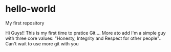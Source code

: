 # hello-world
My first repository
<p>
Hi Guys!! This is my first time to pratice Git....
More ato add I'm a simple guy with three core values: "Honesty, Integrity and Respect for other people"..
Can't wait to use more git with you
</p>
